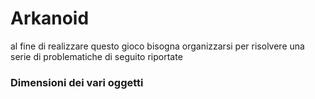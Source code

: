 # Arkanoid
al fine di realizzare questo gioco bisogna organizzarsi per risolvere una serie di problematiche di seguito riportate

### Dimensioni dei vari oggetti

